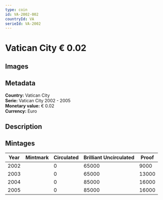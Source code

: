 ```yaml
---
type: coin
id: VA-2002-002
countryId: VA
serieId: VA-2002
---
```


# Vatican City € 0.02

## Images


## Metadata

**Country:** Vatican City\
**Serie:** Vatican City 2002 - 2005\
**Monetary value:** € 0.02\
**Currency:** Euro

## Description


## Mintages
| Year | Mintmark | Circulated | Brilliant Uncirculated | Proof |
| ---- | -------- | ---------- | ---------------------- | ----- |
| 2002 |  | 0| 65000 | 9000 |
| 2003 |  | 0| 65000 | 13000 |
| 2004 |  | 0| 85000 | 16000 |
| 2005 |  | 0| 85000 | 16000 |
